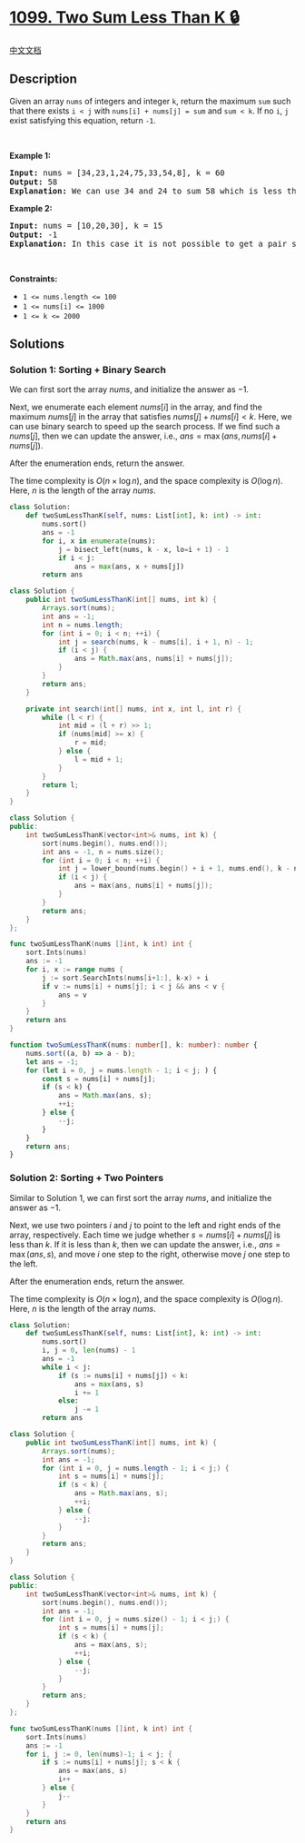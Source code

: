 # [1099. Two Sum Less Than K 🔒](https://leetcode.com/problems/two-sum-less-than-k)

[中文文档](/solution/1000-1099/1099.Two%20Sum%20Less%20Than%20K/README.md)

<!-- tags:Array,Two Pointers,Binary Search,Sorting -->

## Description

<p>Given an array <code>nums</code> of integers and&nbsp;integer <code>k</code>, return the maximum <code>sum</code> such that there exists <code>i &lt; j</code> with <code>nums[i] + nums[j] = sum</code> and <code>sum &lt; k</code>. If no <code>i</code>, <code>j</code> exist satisfying this equation, return <code>-1</code>.</p>

<p>&nbsp;</p>
<p><strong class="example">Example 1:</strong></p>

<pre>
<strong>Input:</strong> nums = [34,23,1,24,75,33,54,8], k = 60
<strong>Output:</strong> 58
<strong>Explanation: </strong>We can use 34 and 24 to sum 58 which is less than 60.
</pre>

<p><strong class="example">Example 2:</strong></p>

<pre>
<strong>Input:</strong> nums = [10,20,30], k = 15
<strong>Output:</strong> -1
<strong>Explanation: </strong>In this case it is not possible to get a pair sum less that 15.
</pre>

<p>&nbsp;</p>
<p><strong>Constraints:</strong></p>

<ul>
	<li><code>1 &lt;= nums.length &lt;= 100</code></li>
	<li><code>1 &lt;= nums[i] &lt;= 1000</code></li>
	<li><code>1 &lt;= k &lt;= 2000</code></li>
</ul>

## Solutions

### Solution 1: Sorting + Binary Search

We can first sort the array $nums$, and initialize the answer as $-1$.

Next, we enumerate each element $nums[i]$ in the array, and find the maximum $nums[j]$ in the array that satisfies $nums[j] + nums[i] < k$. Here, we can use binary search to speed up the search process. If we find such a $nums[j]$, then we can update the answer, i.e., $ans = \max(ans, nums[i] + nums[j])$.

After the enumeration ends, return the answer.

The time complexity is $O(n \times \log n)$, and the space complexity is $O(\log n)$. Here, $n$ is the length of the array $nums$.

<!-- tabs:start -->

```python
class Solution:
    def twoSumLessThanK(self, nums: List[int], k: int) -> int:
        nums.sort()
        ans = -1
        for i, x in enumerate(nums):
            j = bisect_left(nums, k - x, lo=i + 1) - 1
            if i < j:
                ans = max(ans, x + nums[j])
        return ans
```

```java
class Solution {
    public int twoSumLessThanK(int[] nums, int k) {
        Arrays.sort(nums);
        int ans = -1;
        int n = nums.length;
        for (int i = 0; i < n; ++i) {
            int j = search(nums, k - nums[i], i + 1, n) - 1;
            if (i < j) {
                ans = Math.max(ans, nums[i] + nums[j]);
            }
        }
        return ans;
    }

    private int search(int[] nums, int x, int l, int r) {
        while (l < r) {
            int mid = (l + r) >> 1;
            if (nums[mid] >= x) {
                r = mid;
            } else {
                l = mid + 1;
            }
        }
        return l;
    }
}
```

```cpp
class Solution {
public:
    int twoSumLessThanK(vector<int>& nums, int k) {
        sort(nums.begin(), nums.end());
        int ans = -1, n = nums.size();
        for (int i = 0; i < n; ++i) {
            int j = lower_bound(nums.begin() + i + 1, nums.end(), k - nums[i]) - nums.begin() - 1;
            if (i < j) {
                ans = max(ans, nums[i] + nums[j]);
            }
        }
        return ans;
    }
};
```

```go
func twoSumLessThanK(nums []int, k int) int {
	sort.Ints(nums)
	ans := -1
	for i, x := range nums {
		j := sort.SearchInts(nums[i+1:], k-x) + i
		if v := nums[i] + nums[j]; i < j && ans < v {
			ans = v
		}
	}
	return ans
}
```

```ts
function twoSumLessThanK(nums: number[], k: number): number {
    nums.sort((a, b) => a - b);
    let ans = -1;
    for (let i = 0, j = nums.length - 1; i < j; ) {
        const s = nums[i] + nums[j];
        if (s < k) {
            ans = Math.max(ans, s);
            ++i;
        } else {
            --j;
        }
    }
    return ans;
}
```

<!-- tabs:end -->

### Solution 2: Sorting + Two Pointers

Similar to Solution 1, we can first sort the array $nums$, and initialize the answer as $-1$.

Next, we use two pointers $i$ and $j$ to point to the left and right ends of the array, respectively. Each time we judge whether $s = nums[i] + nums[j]$ is less than $k$. If it is less than $k$, then we can update the answer, i.e., $ans = \max(ans, s)$, and move $i$ one step to the right, otherwise move $j$ one step to the left.

After the enumeration ends, return the answer.

The time complexity is $O(n \times \log n)$, and the space complexity is $O(\log n)$. Here, $n$ is the length of the array $nums$.

<!-- tabs:start -->

```python
class Solution:
    def twoSumLessThanK(self, nums: List[int], k: int) -> int:
        nums.sort()
        i, j = 0, len(nums) - 1
        ans = -1
        while i < j:
            if (s := nums[i] + nums[j]) < k:
                ans = max(ans, s)
                i += 1
            else:
                j -= 1
        return ans
```

```java
class Solution {
    public int twoSumLessThanK(int[] nums, int k) {
        Arrays.sort(nums);
        int ans = -1;
        for (int i = 0, j = nums.length - 1; i < j;) {
            int s = nums[i] + nums[j];
            if (s < k) {
                ans = Math.max(ans, s);
                ++i;
            } else {
                --j;
            }
        }
        return ans;
    }
}
```

```cpp
class Solution {
public:
    int twoSumLessThanK(vector<int>& nums, int k) {
        sort(nums.begin(), nums.end());
        int ans = -1;
        for (int i = 0, j = nums.size() - 1; i < j;) {
            int s = nums[i] + nums[j];
            if (s < k) {
                ans = max(ans, s);
                ++i;
            } else {
                --j;
            }
        }
        return ans;
    }
};
```

```go
func twoSumLessThanK(nums []int, k int) int {
	sort.Ints(nums)
	ans := -1
	for i, j := 0, len(nums)-1; i < j; {
		if s := nums[i] + nums[j]; s < k {
			ans = max(ans, s)
			i++
		} else {
			j--
		}
	}
	return ans
}
```

<!-- tabs:end -->

<!-- end -->
